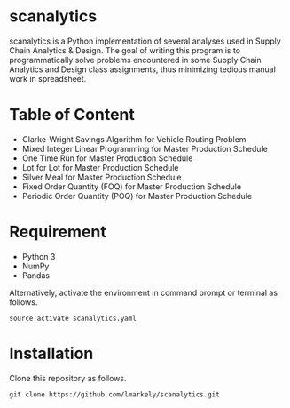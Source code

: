 # scanalytics
scanalytics is a Python implementation of several analyses used in Supply Chain Analytics & Design. The goal of writing this program is to programmatically solve problems encountered in some Supply Chain Analytics and Design class assignments, thus minimizing tedious manual work in spreadsheet.

# Table of Content
* Clarke-Wright Savings Algorithm for Vehicle Routing Problem
* Mixed Integer Linear Programming for Master Production Schedule
* One Time Run for Master Production Schedule
* Lot for Lot for Master Production Schedule
* Silver Meal for Master Production Schedule
* Fixed Order Quantity (FOQ) for Master Production Schedule
* Periodic Order Quantity (POQ) for Master Production Schedule


# Requirement
* Python 3
* NumPy
* Pandas

Alternatively, activate the environment in command prompt or terminal as follows.

`source activate scanalytics.yaml`

# Installation
Clone this repository as follows.

`git clone https://github.com/lmarkely/scanalytics.git`
